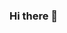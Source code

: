 ### Hi there 👋

<!--
**aarmour122/aarmour122** is a ✨ _special_ ✨ repository because its `README.md` (this file) appears on your GitHub profile.

Here are some ideas to get you started:

- 👩🏻‍🏫 I’m currently teachin AP CSP and Honors Pre-Calc
- 🌱 I’m currently learning Data Analysis
- 👯 I’m the dance team advisor
- 💬 Ask me about any assignment
- 😄 Pronouns: she/her
- 🎤 Fun fact: My favorite hobby is karaoke!
-->
